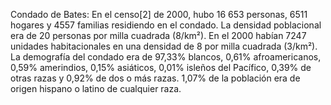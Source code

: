 Condado de Bates: En el  censo[2]​ de 2000, hubo 16 653 personas, 6511 hogares y 4557 familias residiendo en el condado. La densidad poblacional era de 20 personas por milla cuadrada (8/km²). En el 2000 habían 7247 unidades habitacionales en una densidad de 8 por milla cuadrada (3/km²). La demografía del condado era de 97,33% blancos, 0,61% afroamericanos, 0,59% amerindios, 0,15% asiáticos, 0,01% isleños del Pacífico, 0,39% de otras razas y 0,92% de dos o más razas. 1,07% de la población era de origen hispano o latino de cualquier raza.
